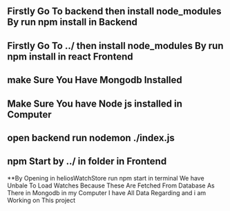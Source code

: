 ## Firstly Go To backend then install node_modules By run npm install in Backend
## Firstly Go To ../ then install node_modules By run npm install in react Frontend


## make Sure You Have Mongodb Installed
## Make Sure You have Node js installed in Computer
## open backend run nodemon ./index.js
## npm Start by ../ in folder in Frontend
**By Opening in heliosWatchStore run npm start in terminal
We have Unbale To Load Watches Because These Are Fetched From Database As There in Mongodb in my Computer I have All Data Regarding and i am Working on This project
## 

